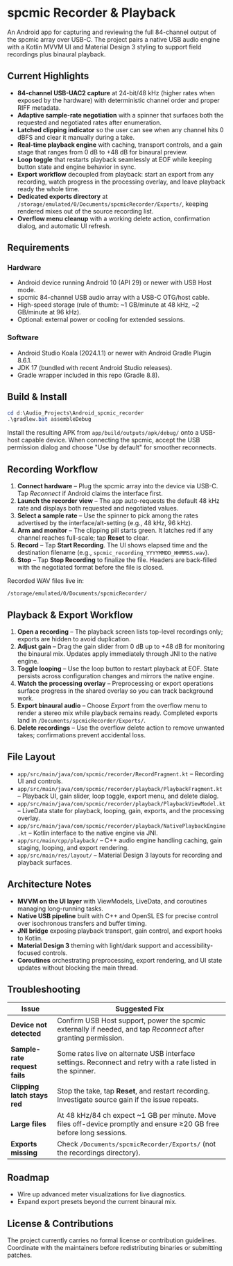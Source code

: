 # spcmic Recorder & Playback

An Android app for capturing and reviewing the full 84-channel output of the spcmic array over USB-C. The project pairs a native USB audio engine with a Kotlin MVVM UI and Material Design 3 styling to support field recordings plus binaural playback.

## Current Highlights

- **84-channel USB-UAC2 capture** at 24-bit/48 kHz (higher rates when exposed by the hardware) with deterministic channel order and proper RIFF metadata.
- **Adaptive sample-rate negotiation** with a spinner that surfaces both the requested and negotiated rates after enumeration.
- **Latched clipping indicator** so the user can see when any channel hits 0 dBFS and clear it manually during a take.
- **Real-time playback engine** with caching, transport controls, and a gain stage that ranges from 0 dB to +48 dB for binaural preview.
- **Loop toggle** that restarts playback seamlessly at EOF while keeping button state and engine behavior in sync.
- **Export workflow** decoupled from playback: start an export from any recording, watch progress in the processing overlay, and leave playback ready the whole time.
- **Dedicated exports directory** at `/storage/emulated/0/Documents/spcmicRecorder/Exports/`, keeping rendered mixes out of the source recording list.
- **Overflow menu cleanup** with a working delete action, confirmation dialog, and automatic UI refresh.

## Requirements

### Hardware
- Android device running Android 10 (API 29) or newer with USB Host mode.
- spcmic 84-channel USB audio array with a USB-C OTG/host cable.
- High-speed storage (rule of thumb: ~1 GB/minute at 48 kHz, ~2 GB/minute at 96 kHz).
- Optional: external power or cooling for extended sessions.

### Software
- Android Studio Koala (2024.1.1) or newer with Android Gradle Plugin 8.6.1.
- JDK 17 (bundled with recent Android Studio releases).
- Gradle wrapper included in this repo (Gradle 8.8).

## Build & Install

```powershell
cd d:\Audio_Projects\Android_spcmic_recorder
.\gradlew.bat assembleDebug
```

Install the resulting APK from `app/build/outputs/apk/debug/` onto a USB-host capable device. When connecting the spcmic, accept the USB permission dialog and choose "Use by default" for smoother reconnects.

## Recording Workflow

1. **Connect hardware** – Plug the spcmic array into the device via USB-C. Tap *Reconnect* if Android claims the interface first.
2. **Launch the recorder view** – The app auto-requests the default 48 kHz rate and displays both requested and negotiated values.
3. **Select a sample rate** – Use the spinner to pick among the rates advertised by the interface/alt-setting (e.g., 48 kHz, 96 kHz).
4. **Arm and monitor** – The clipping pill starts green. It latches red if any channel reaches full-scale; tap **Reset** to clear.
5. **Record** – Tap **Start Recording**. The UI shows elapsed time and the destination filename (e.g., `spcmic_recording_YYYYMMDD_HHMMSS.wav`).
6. **Stop** – Tap **Stop Recording** to finalize the file. Headers are back-filled with the negotiated format before the file is closed.

Recorded WAV files live in:

```
/storage/emulated/0/Documents/spcmicRecorder/
```

## Playback & Export Workflow

1. **Open a recording** – The playback screen lists top-level recordings only; exports are hidden to avoid duplication.
2. **Adjust gain** – Drag the gain slider from 0 dB up to +48 dB for monitoring the binaural mix. Updates apply immediately through JNI to the native engine.
3. **Toggle looping** – Use the loop button to restart playback at EOF. State persists across configuration changes and mirrors the native engine.
4. **Watch the processing overlay** – Preprocessing or export operations surface progress in the shared overlay so you can track background work.
5. **Export binaural audio** – Choose *Export* from the overflow menu to render a stereo mix while playback remains ready. Completed exports land in `/Documents/spcmicRecorder/Exports/`.
6. **Delete recordings** – Use the overflow delete action to remove unwanted takes; confirmations prevent accidental loss.

## File Layout

- `app/src/main/java/com/spcmic/recorder/RecordFragment.kt` – Recording UI and controls.
- `app/src/main/java/com/spcmic/recorder/playback/PlaybackFragment.kt` – Playback UI, gain slider, loop toggle, export menu, and delete dialog.
- `app/src/main/java/com/spcmic/recorder/playback/PlaybackViewModel.kt` – LiveData state for playback, looping, gain, exports, and the processing overlay.
- `app/src/main/java/com/spcmic/recorder/playback/NativePlaybackEngine.kt` – Kotlin interface to the native engine via JNI.
- `app/src/main/cpp/playback/` – C++ audio engine handling caching, gain staging, looping, and export rendering.
- `app/src/main/res/layout/` – Material Design 3 layouts for recording and playback surfaces.

## Architecture Notes

- **MVVM on the UI layer** with ViewModels, LiveData, and coroutines managing long-running tasks.
- **Native USB pipeline** built with C++ and OpenSL ES for precise control over isochronous transfers and buffer timing.
- **JNI bridge** exposing playback transport, gain control, and export hooks to Kotlin.
- **Material Design 3** theming with light/dark support and accessibility-focused controls.
- **Coroutines** orchestrating preprocessing, export rendering, and UI state updates without blocking the main thread.

## Troubleshooting

| Issue | Suggested Fix |
| --- | --- |
| **Device not detected** | Confirm USB Host support, power the spcmic externally if needed, and tap *Reconnect* after granting permission. |
| **Sample-rate request fails** | Some rates live on alternate USB interface settings. Reconnect and retry with a rate listed in the spinner. |
| **Clipping latch stays red** | Stop the take, tap **Reset**, and restart recording. Investigate source gain if the issue repeats. |
| **Large files** | At 48 kHz/84 ch expect ~1 GB per minute. Move files off-device promptly and ensure ≥20 GB free before long sessions. |
| **Exports missing** | Check `/Documents/spcmicRecorder/Exports/` (not the recordings directory). |

## Roadmap

- Wire up advanced meter visualizations for live diagnostics.
- Expand export presets beyond the current binaural mix.

## License & Contributions

The project currently carries no formal license or contribution guidelines. Coordinate with the maintainers before redistributing binaries or submitting patches.
